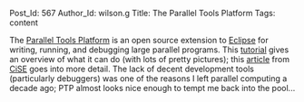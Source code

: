 Post_Id: 567
Author_Id: wilson.g
Title: The Parallel Tools Platform
Tags: content

<p>The <a href="http://www.eclipse.org/ptp/index.php">Parallel Tools Platform</a> is an open source extension to <a href="http://www.eclipse.org">Eclipse</a> for writing, running, and debugging large parallel programs.  This <a href="http://assets.en.oreilly.com/1/event/12/Eclipse%20and%20the%20Parallel%20Tools%20Platform%20Presentation.pdf">tutorial</a> gives an overview of what it can do (with lots of pretty pictures); this <a href="http://www.computer.org/portal/site/cise/menuitem.92a12adebee18778161489108bcd45f3/index.jsp?&amp;pName=cise_level1_article&amp;TheCat=1001&amp;path=cise/2006/v8n4&amp;file=sci.xml&amp;">article</a> from <a href="http://www.computer.org/portal/site/cise">CiSE</a> goes into more detail.  The lack of decent development tools (particularly debuggers) was one of the reasons I left parallel computing a decade ago; PTP almost looks nice enough to tempt me back into the pool...</p>
